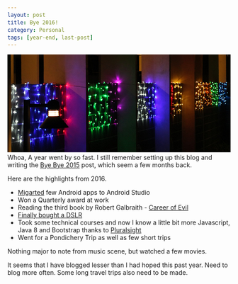 ```yaml
---
layout: post
title: Bye 2016!
category: Personal
tags: [year-end, last-post]
---
```

![christmas](/public/images/christmas_lights.jpg)
Whoa, A year went by so fast. I still remember setting up this blog and writing the [Bye Bye 2015](https://github.com/midhunhk) post, which seem a few months back. 

Here are the highlights from 2016.

* [Migarted](https://github.com/midhunhk) few Android apps to Android Studio
* Won a Quarterly award at work
* Reading the third book by Robert Galbraith - [Career of Evil](https://www.amazon.co.uk/Career-Cormoran-Strike-Robert-Galbraith/dp/0751562270)
* [Finally bought a DSLR](http://midhunhk.github.io/2016/12/18/first-dslr/)
* Took some technical courses and now I know a little bit more Javascript, Java 8 and Bootstrap thanks to [Pluralsight](https://www.pluralsight.com/)
* Went for a Pondichery Trip as well as few short trips

Nothing major to note from music scene, but watched a few movies.

It seems that I have blogged lesser than I had hoped this past year. Need to blog more often. Some long travel trips also need to be made.
